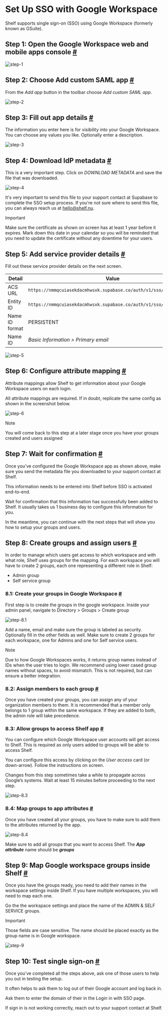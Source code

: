 # Set Up SSO with Google Workspace

Shelf supports single sign-on (SSO) using Google Workspace (formerly known as GSuite).

## Step 1: Open the Google Workspace web and mobile apps console [#](#step-1-open-the-google-workspace-web-and-mobile-apps-console)

![step-1](../../img/google-workspace-step-1.png)

## Step 2: Choose Add custom SAML app [#](#step-2-choose-add-custom-saml-app)

From the _Add app_ button in the toolbar choose _Add custom SAML app_.

![step-2](../../img/google-workspace-step-2.png)

## Step 3: Fill out app details [#](#step-3-fill-out-app-details)

The information you enter here is for visibility into your Google Workspace. You can choose any values you like. Optionally enter a description.

![step-3](../../img/google-workspace-step-3.png)

## Step 4: Download IdP metadata [#](#step-4-download-idp-metadata)

This is a very important step. Click on _DOWNLOAD METADATA_ and save the file that was downloaded.

![step-4](../../img/google-workspace-step-4.png)

It's very important to send this file to your support contact at Supabase to complete the SSO setup process. If you're not sure where to send this file, you can always reach us at [hello@shelf.nu](mailto:hello@shelf.nu).

> [!IMPORTANT]
> Make sure the certificate as shown on screen has at least 1 year before it expires. Mark down this date in your calendar so you will be reminded that you need to update the certificate without any downtime for your users.

## Step 5: Add service provider details [#](#step-5-add-service-provider-details)

Fill out these service provider details on the next screen.

| Detail         | Value                                                                |
| -------------- | -------------------------------------------------------------------- |
| ACS URL        | `https://nmmqcuiasekdacmhwsxk.supabase.co/auth/v1/sso/saml/acs`      |
| Entity ID      | `https://nmmqcuiasekdacmhwsxk.supabase.co/auth/v1/sso/saml/metadata` |
| Name ID format | PERSISTENT                                                           |
| Name ID        | _Basic Information > Primary email_                                  |

![step-5](../../img/google-workspace-step-5.png)

## Step 6: Configure attribute mapping [#](#step-6-configure-attribute-mapping)

Attribute mappings allow Shelf to get information about your Google Workspace users on each login.

All attribute mappings are required. If in doubt, replicate the same config as shown in the screenshot below.

![step-6](../../img/google-workspace-step-6.png)

> [!NOTE]
> You will come back to this step at a later stage once you have your groups created and users assigned

## Step 7: Wait for confirmation [#](#step-7-wait-for-confirmation)

Once you’ve configured the Google Workspace app as shown above, make sure you send the metadata file you downloaded to your support contact at Shelf.

This information needs to be entered into Shelf before SSO is activated end-to-end.

Wait for confirmation that this information has successfully been added to Shelf. It usually takes us 1 business day to configure this information for you.

In the meantime, you can continue with the next steps that will show you how to setup your groups and users.

## Step 8: Create groups and assign users [#](#step-8-create-groups-and-assign-users)

In order to manage which users get access to which workspace and with what role, Shelf uses groups for the mapping.
For each workspace you will have to create 2 groups, each one representing a different role in Shelf:

- Admin group
- Self service group

### 8.1: Create your groups in Google Workspace [#](#81-create-your-groups-in-google-workspace)

First step is to create the groups in the google workspace. Inside your admin panel, navigate to Directory > Groups > Create group

![step-8.1](../../img/google-workspace-step-8-1.png)

Add a name, email and make sure the group is labeled as security. Optionally fill in the other fields as well. Make sure to create 2 groups for each workspace, one for Admins and one for Self service users.

> [!NOTE]
> Due to how Google Workspaces works, it returns group names instead of IDs when the user tries to login. We recommend using lower cased group names without spaces, to avoid mismatch. This is not required, but can ensure a better integration.

### 8.2: Assign members to each group [#](#82-assign-members-to-each-group)

Once you have created your groups, you can assign any of your organization members to them. It is recommended that a member only belongs to 1 group within the same workspace. If they are added to both, the admin role will take precedence.

### 8.3: Allow groups to access Shelf app [#](#83-groups-to-access-shelf-app)

You can configure which Google Workspace user accounts will get access to Shelf. This is required as only users added to groups will be able to access Shelf.

You can configure this access by clicking on the _User access_ card (or down-arrow). Follow the instructions on screen.

Changes from this step sometimes take a while to propagate across Google’s systems. Wait at least 15 minutes before proceeding to the next step.

![step-8.3](../../img/google-workspace-step-8-3.png)

### 8.4: Map groups to app attributes [#](#84-map-groups-to-app-attributes)

Once you have created all your groups, you have to make sure to add them to the attributes returned by the app.

![step-8.4](../../img/google-workspace-step-8-4.png)

Make sure to add all groups that you want to access Shelf. The **_App attribute_** name should be **_groups_**

## Step 9: Map Google workspace groups inside Shelf [#](#step-9-map-google-workspace-groups-inside-shelf)

Once you have the groups ready, you need to add their names in the workspace settings inside Shelf. If you have multiple workspaces, you will need to map each one.

Go the the workspace settings and place the name of the ADMIN & SELF SERVICE groups.

> [!IMPORTANT]
> Those fields are case sensitive. The name should be placed exactly as the group name is in Google workspace.

![step-9](../../img/google-workspace-step-9.png)

## Step 10: Test single sign-on [#](#step-10-test-single-sign-on)

Once you’ve completed all the steps above, ask one of those users to help you out in testing the setup.

It often helps to ask them to log out of their Google account and log back in.

Ask them to enter the domain of their in the Login in with SSO page.

If sign in is not working correctly, reach out to your support contact at Shelf.
